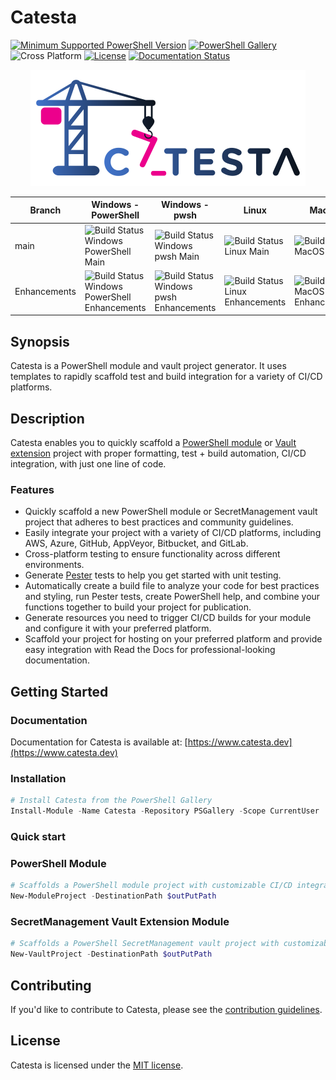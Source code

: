 # Catesta

[![Minimum Supported PowerShell Version](https://img.shields.io/badge/PowerShell-5.1+-purple.svg)](https://github.com/PowerShell/PowerShell) [![PowerShell Gallery][psgallery-img]][psgallery-site] ![Cross Platform](https://img.shields.io/badge/platform-windows%20%7C%20macos%20%7C%20linux-lightgrey) [![License][license-badge]](LICENSE) [![Documentation Status](https://readthedocs.org/projects/catesta/badge/?version=latest)](https://catesta.readthedocs.io/en/latest/?badge=latest)

[psgallery-img]:   https://img.shields.io/powershellgallery/dt/Catesta?label=Powershell%20Gallery&logo=powershell
[psgallery-site]:  https://www.powershellgallery.com/packages/Catesta
[license-badge]:   https://img.shields.io/github/license/techthoughts2/Catesta

<p align="center">
    <img src="./docs/assets/Catesta.PNG" alt="Catesta Logo" >
</p>

Branch | Windows - PowerShell | Windows - pwsh | Linux | MacOS
--- | --- | --- | --- | --- |
main | ![Build Status Windows PowerShell Main](https://github.com/techthoughts2/Catesta/workflows/Catesta-Windows-PowerShell/badge.svg?branch=main) | ![Build Status Windows pwsh Main](https://github.com/techthoughts2/Catesta/workflows/Catesta-Windows-pwsh/badge.svg?branch=main) | ![Build Status Linux Main](https://github.com/techthoughts2/Catesta/workflows/Catesta-Linux/badge.svg?branch=main) | ![Build Status MacOS Main](https://github.com/techthoughts2/Catesta/workflows/Catesta-MacOS/badge.svg?branch=main)
Enhancements | ![Build Status Windows PowerShell Enhancements](https://github.com/techthoughts2/Catesta/workflows/Catesta-Windows-PowerShell/badge.svg?branch=Enhancements) | ![Build Status Windows pwsh Enhancements](https://github.com/techthoughts2/Catesta/workflows/Catesta-Windows-pwsh/badge.svg?branch=Enhancements) | ![Build Status Linux Enhancements](https://github.com/techthoughts2/Catesta/workflows/Catesta-Linux/badge.svg?branch=Enhancements) | ![Build Status MacOS Enhancements](https://github.com/techthoughts2/Catesta/workflows/Catesta-MacOS/badge.svg?branch=Enhancements)

## Synopsis

Catesta is a PowerShell module and vault project generator. It uses templates to rapidly scaffold test and build integration for a variety of CI/CD platforms.

## Description

Catesta enables you to quickly scaffold a [PowerShell module](https://docs.microsoft.com/powershell/scripting/developer/module/how-to-write-a-powershell-script-module?view=powershell-7) or [Vault extension](https://github.com/PowerShell/SecretManagement) project with proper formatting, test + build automation, CI/CD integration, with just one line of code.

### Features

* Quickly scaffold a new PowerShell module or SecretManagement vault project that adheres to best practices and community guidelines.
* Easily integrate your project with a variety of CI/CD platforms, including AWS, Azure, GitHub, AppVeyor, Bitbucket, and GitLab.
* Cross-platform testing to ensure functionality across different environments.
* Generate [Pester](https://github.com/pester/Pester) tests to help you get started with unit testing.
* Automatically create a build file to analyze your code for best practices and styling, run Pester tests, create PowerShell help, and combine your functions together to build your project for publication.
* Generate resources you need to trigger CI/CD builds for your module and configure it with your preferred platform.
* Scaffold your project for hosting on your preferred platform and provide easy integration with Read the Docs for professional-looking documentation.

## Getting Started

### Documentation

Documentation for Catesta is available at: [https://www.catesta.dev](https://www.catesta.dev)

### Installation

```powershell
# Install Catesta from the PowerShell Gallery
Install-Module -Name Catesta -Repository PSGallery -Scope CurrentUser
```

### Quick start

### PowerShell Module

```powershell
# Scaffolds a PowerShell module project with customizable CI/CD integration options
New-ModuleProject -DestinationPath $outPutPath
```

### SecretManagement Vault Extension Module

```powershell
# Scaffolds a PowerShell SecretManagement vault project with customizable CI/CD integration options
New-VaultProject -DestinationPath $outPutPath
```

## Contributing

If you'd like to contribute to Catesta, please see the [contribution guidelines](.github/CONTRIBUTING.md).

## License

Catesta is licensed under the [MIT license](LICENSE).
